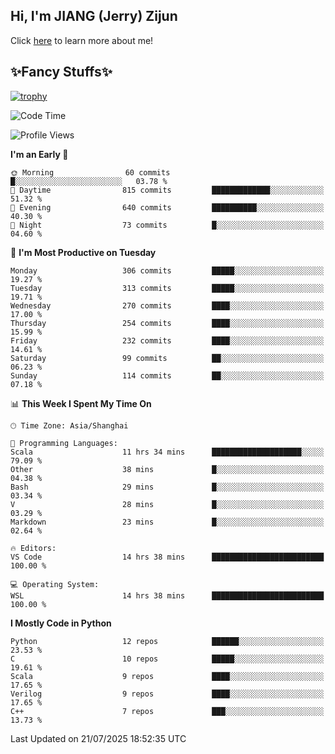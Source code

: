 ## Hi, I'm JIANG (Jerry) Zijun

Click [here](https://jzjerry.github.io/about/) to learn more about me!

## ✨Fancy Stuffs✨
[![trophy](https://github-profile-trophy.vercel.app/?username=jzjerry&theme=onedark)](https://github.com/ryo-ma/github-profile-trophy)
<!--START_SECTION:waka-->
![Code Time](http://img.shields.io/badge/Code%20Time-1%2C435%20hrs%2044%20mins-blue)

![Profile Views](http://img.shields.io/badge/Profile%20Views-0-blue)

**I'm an Early 🐤** 

```text
🌞 Morning                60 commits          █░░░░░░░░░░░░░░░░░░░░░░░░   03.78 % 
🌆 Daytime                815 commits         █████████████░░░░░░░░░░░░   51.32 % 
🌃 Evening                640 commits         ██████████░░░░░░░░░░░░░░░   40.30 % 
🌙 Night                  73 commits          █░░░░░░░░░░░░░░░░░░░░░░░░   04.60 % 
```
📅 **I'm Most Productive on Tuesday** 

```text
Monday                   306 commits         █████░░░░░░░░░░░░░░░░░░░░   19.27 % 
Tuesday                  313 commits         █████░░░░░░░░░░░░░░░░░░░░   19.71 % 
Wednesday                270 commits         ████░░░░░░░░░░░░░░░░░░░░░   17.00 % 
Thursday                 254 commits         ████░░░░░░░░░░░░░░░░░░░░░   15.99 % 
Friday                   232 commits         ████░░░░░░░░░░░░░░░░░░░░░   14.61 % 
Saturday                 99 commits          ██░░░░░░░░░░░░░░░░░░░░░░░   06.23 % 
Sunday                   114 commits         ██░░░░░░░░░░░░░░░░░░░░░░░   07.18 % 
```


📊 **This Week I Spent My Time On** 

```text
🕑︎ Time Zone: Asia/Shanghai

💬 Programming Languages: 
Scala                    11 hrs 34 mins      ████████████████████░░░░░   79.09 % 
Other                    38 mins             █░░░░░░░░░░░░░░░░░░░░░░░░   04.38 % 
Bash                     29 mins             █░░░░░░░░░░░░░░░░░░░░░░░░   03.34 % 
V                        28 mins             █░░░░░░░░░░░░░░░░░░░░░░░░   03.29 % 
Markdown                 23 mins             █░░░░░░░░░░░░░░░░░░░░░░░░   02.64 % 

🔥 Editors: 
VS Code                  14 hrs 38 mins      █████████████████████████   100.00 % 

💻 Operating System: 
WSL                      14 hrs 38 mins      █████████████████████████   100.00 % 
```

**I Mostly Code in Python** 

```text
Python                   12 repos            ██████░░░░░░░░░░░░░░░░░░░   23.53 % 
C                        10 repos            █████░░░░░░░░░░░░░░░░░░░░   19.61 % 
Scala                    9 repos             ████░░░░░░░░░░░░░░░░░░░░░   17.65 % 
Verilog                  9 repos             ████░░░░░░░░░░░░░░░░░░░░░   17.65 % 
C++                      7 repos             ███░░░░░░░░░░░░░░░░░░░░░░   13.73 % 
```




 Last Updated on 21/07/2025 18:52:35 UTC
<!--END_SECTION:waka-->
